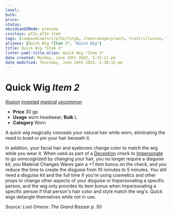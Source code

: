 ```yaml
---
level:
bulk:
price:
status:
obsidianUIMode: preview
cssclass: pf2e,pf2e-item
tags: [compendium/src/pf2e/lotgb, item/category/worn, trait/illusion, trait/invested, trait/magical, trait/uncommon]
aliases: [Quick Wig *Item 2*, "Quick Wig"]
title: Quick Wig *Item 2*
linter-yaml-title-alias: Quick Wig *Item 2*
date created: Monday, June 19th 2023, 5:15:11 pm
date modified: Thursday, June 29th 2023, 5:30:33 pm
---
```


# Quick Wig *Item 2*

[illusion](rules/traits/illusion.md) [invested](rules/traits/invested.md) [magical](rules/traits/magical.md) [uncommon](rules/traits/uncommon.md)  

- **Price** 30 gp
- **Usage** worn headwear; **Bulk** L
- **Category** Worn

A quick wig magically conceals your natural hair while worn, eliminating the need to braid or pin your hair beneath it.

In addition, your facial hair and eyebrows change color to match the wig while you wear it. When used as part of a [Deception](compendium/skills.md#Deception) check to [Impersonate](rules/actions/impersonate.md) to go unrecognized by changing your hair, you no longer require a disguise kit, you Material Changes Wares gain a +1 item bonus on the check, and you reduce the time to create the disguise from 10 minutes to 5 minutes. You still need a disguise kit and the full time if you're using cosmetics and other props to change other aspects of your disguise or Impersonating a specific person, and the wig only provides its item bonus when Impersonating a specific person if that person's hair color and style match the wig's. Quick wigs detangle themselves while not in use.

*Source: Lost Omens: The Grand Bazaar p. 50*
